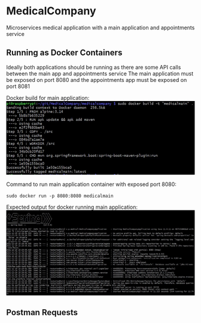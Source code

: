 # MedicalCompany
Microservices medical application with a main application and appointments service

## Running as Docker Containers
Ideally both applications should be running as there are some API calls between the main app and appointments service
The main application must be exposed on port 8080 and the appointments app must be exposed on port 8081

Docker build for main application:
![](https://github.com/RavinderSian/MedicalCompany/blob/main/screenshots/Medical%20main%20docker%20build.JPG)

Command to run main application container with exposed port 8080:
```
sudo docker run -p 8080:8080 medicalmain
```

Expected output for docker running main application:
![](https://github.com/RavinderSian/MedicalCompany/blob/main/screenshots/Medical%20main%20docker%20output.JPG)


## Postman Requests
